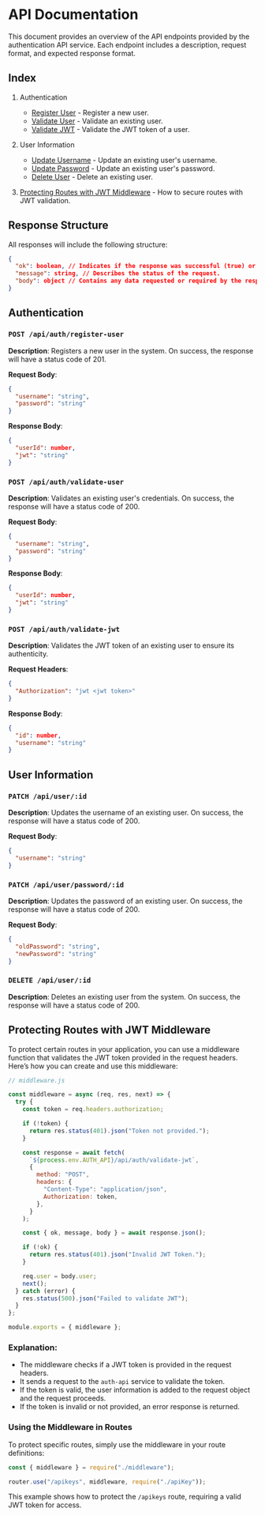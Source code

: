 
# API Documentation

This document provides an overview of the API endpoints provided by the authentication API service. Each endpoint includes a description, request format, and expected response format.

## Index

1. Authentication
   - [Register User](#post-apiauthregister-user) - Register a new user.
   - [Validate User](#post-apiauthvalidate-user) - Validate an existing user.
   - [Validate JWT](#post-apiauthvalidate-jwt) - Validate the JWT token of a user.

2. User Information
   - [Update Username](#patch-apiuserid) - Update an existing user's username.
   - [Update Password](#patch-apiuserpasswordid) - Update an existing user's password.
   - [Delete User](#delete-apiuserid) - Delete an existing user.

3. [Protecting Routes with JWT Middleware](#protecting-routes-with-jwt-middleware) - How to secure routes with JWT validation.

## Response Structure

All responses will include the following structure:

```json
{
  "ok": boolean, // Indicates if the response was successful (true) or a failure (false).
  "message": string, // Describes the status of the request.
  "body": object // Contains any data requested or required by the response.
}
```

## Authentication

### `POST /api/auth/register-user`

**Description**: Registers a new user in the system. On success, the response will have a status code of 201.

**Request Body**:
```json
{
  "username": "string",
  "password": "string"
}
```

**Response Body**:
```json
{
  "userId": number,
  "jwt": "string"
}
```

### `POST /api/auth/validate-user`

**Description**: Validates an existing user's credentials. On success, the response will have a status code of 200.

**Request Body**:
```json
{
  "username": "string",
  "password": "string"
}
```

**Response Body**:
```json
{
  "userId": number,
  "jwt": "string"
}
```

### `POST /api/auth/validate-jwt`

**Description**: Validates the JWT token of an existing user to ensure its authenticity.

**Request Headers**:
```json
{
  "Authorization": "jwt <jwt token>"
}
```

**Response Body**:
```json
{
  "id": number,
  "username": "string"
}
```

## User Information

### `PATCH /api/user/:id`

**Description**: Updates the username of an existing user. On success, the response will have a status code of 200.

**Request Body**:
```json
{
  "username": "string"
}
```

### `PATCH /api/user/password/:id`

**Description**: Updates the password of an existing user. On success, the response will have a status code of 200.

**Request Body**:
```json
{
  "oldPassword": "string",
  "newPassword": "string"
}
```

### `DELETE /api/user/:id`

**Description**: Deletes an existing user from the system. On success, the response will have a status code of 200.

## Protecting Routes with JWT Middleware

To protect certain routes in your application, you can use a middleware function that validates the JWT token provided in the request headers. Here’s how you can create and use this middleware:

```javascript
// middleware.js

const middleware = async (req, res, next) => {
  try {
    const token = req.headers.authorization;

    if (!token) {
      return res.status(401).json("Token not provided.");
    }

    const response = await fetch(
      `${process.env.AUTH_API}/api/auth/validate-jwt`,
      {
        method: "POST",
        headers: {
          "Content-Type": "application/json",
          Authorization: token,
        },
      }
    );

    const { ok, message, body } = await response.json();

    if (!ok) {
      return res.status(401).json("Invalid JWT Token.");
    }

    req.user = body.user;
    next();
  } catch (error) {
    res.status(500).json("Failed to validate JWT");
  }
};

module.exports = { middleware };
```

### Explanation:
- The middleware checks if a JWT token is provided in the request headers.
- It sends a request to the `auth-api` service to validate the token.
- If the token is valid, the user information is added to the request object and the request proceeds.
- If the token is invalid or not provided, an error response is returned.

### Using the Middleware in Routes

To protect specific routes, simply use the middleware in your route definitions:

```javascript
const { middleware } = require("./middleware");

router.use("/apikeys", middleware, require("./apiKey"));
```

This example shows how to protect the `/apikeys` route, requiring a valid JWT token for access.
